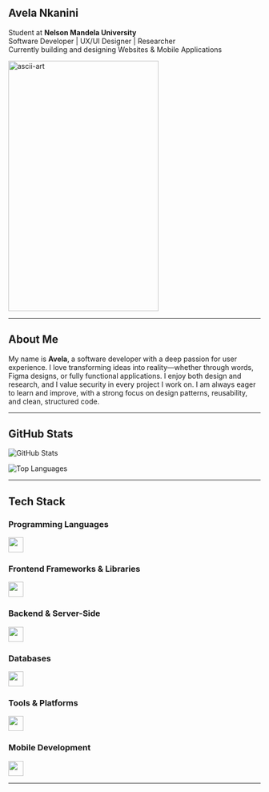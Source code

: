 ## Avela Nkanini
Student at **Nelson Mandela University**  
Software Developer | UX/UI Designer | Researcher  
Currently building and designing Websites & Mobile Applications

<img width="300" height="500" alt="ascii-art" src="https://github.com/user-attachments/assets/84f2f727-e60b-41fd-953e-f2e2d3fb455f" />

---
## About Me
My name is **Avela**, a software developer with a deep passion for user experience. I love transforming ideas into reality—whether through words, Figma designs, or fully functional applications. I enjoy both design and research, and I value security in every project I work on. I am always eager to learn and improve, with a strong focus on design patterns, reusability, and clean, structured code.

---

## GitHub Stats

![GitHub Stats](https://github-readme-stats.vercel.app/api?username=AvelaNkanini&show_icons=true&theme=react&hide_border=false)  

![Top Languages](https://github-readme-stats.vercel.app/api/top-langs/?username=AvelaNkanini&theme=react&hide_border=false&count_private=false&layout=compact)

---

## Tech Stack

### Programming Languages
<img src="https://skillicons.dev/icons?i=html,css,js,java,r,sql" height="30" />  

### Frontend Frameworks & Libraries
<img src="https://skillicons.dev/icons?i=react,bootstrap" height="30" />  

### Backend & Server-Side
<img src="https://skillicons.dev/icons?i=nodejs,dotnet" height="30" /> 

### Databases
<img src="https://skillicons.dev/icons?i=mysql,firebase" height="30" />  

### Tools & Platforms
<img src="https://skillicons.dev/icons?i=git,github,vscode,androidstudio,visualstudio,figma" height="30" />  

### Mobile Development
<img src="https://skillicons.dev/icons?i=react,java,android" height="30" />  

---
